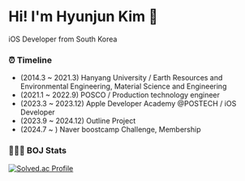# Hi! I'm Hyunjun Kim 👋

iOS Developer from South Korea

### ⏰ Timeline

- (2014.3 ~ 2021.3) Hanyang University / Earth Resources and Environmental Engineering, Material Science and Engineering
- (2021.1 ~ 2022.9) POSCO / Production technology engineer
- (2023.3 ~ 2023.12) Apple Developer Academy @POSTECH / iOS Developer
- (2023.9 ~ 2024.12) Outline Project
- (2024.7 ~ ) Naver boostcamp Challenge, Membership

### 🧑🏻‍💻 BOJ Stats

[![Solved.ac Profile](http://mazassumnida.wtf/api/v2/generate_badge?boj=hyunjuntyler)](https://solved.ac/hyunjuntyler/)
